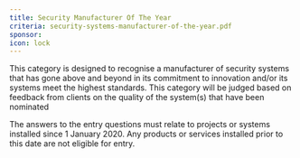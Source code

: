 ```yaml
---
title: Security Manufacturer Of The Year
criteria: security-systems-manufacturer-of-the-year.pdf
sponsor:
icon: lock
---
```

This category is designed to recognise a manufacturer of security systems that has gone above and beyond in its commitment to innovation and/or its systems meet the highest standards. This category will be judged based on feedback from clients on the quality of the system(s) that have been nominated

The answers to the entry questions must relate to projects or systems installed since 1 January 2020. Any products or services installed prior to this date are not eligible for entry.